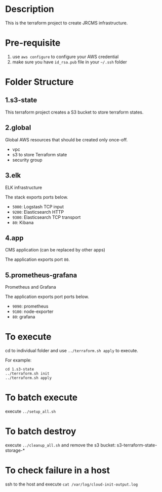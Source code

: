 # Description

This is the terraform project to create JRCMS infrastructure.

# Pre-requisite

1. use `aws configure` to configure your AWS credential
2. make sure you have `id_rsa.pub` file in your `~/.ssh` folder

# Folder Structure

## 1.s3-state

This terraform project creates a S3 bucket to store terraform states.

## 2.global

Global AWS resources that should be created only once-off.
- vpc
- s3 to store Terraform state
- security group

## 3.elk

ELK infrastructure

The stack exports ports below.

- `5000`: Logstash TCP input
- `9200`: Elasticsearch HTTP
- `9300`: Elasticsearch TCP transport
- `80`: Kibana

## 4.app

CMS application (can be replaced by other apps)

The application exports port `80`.

## 5.prometheus-grafana

Prometheus and Grafana

The application exports port ports below.

- `9090`: prometheus
- `9100`: node-exporter
- `80`: grafana

# To execute

cd to individual folder and use `../terraform.sh apply` to execute.

For example:
```
cd 1.s3-state
../terraform.sh init
../terraform.sh apply
```

# To batch execute

execute `../setup_all.sh`


# To batch destroy

execute `../cleanup_all.sh` and remove the s3 bucket: s3-terraform-state-storage-* 

# To check failure in a host

ssh to the host and execute `cat /var/log/cloud-init-output.log`
